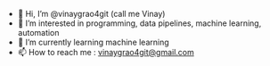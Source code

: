 - 👋 Hi, I’m @vinaygrao4git (call me Vinay)
- 👀 I’m interested in programming, data pipelines, machine learning, automation
- 🌱 I’m currently learning machine learning
- 📫 How to reach me : vinaygrao4git@gmail.com

<!---
vinaygrao4git/vinaygrao4git is a ✨ special ✨ repository because its `README.md` (this file) appears on your GitHub profile.
You can click the Preview link to take a look at your changes.
--->
